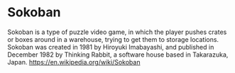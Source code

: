 # Sokoban
Sokoban is a type of puzzle video game, in which the player pushes crates or boxes around in a warehouse, trying to get them to storage locations. Sokoban was created in 1981 by Hiroyuki Imabayashi, and published in December 1982 by Thinking Rabbit, a software house based in Takarazuka, Japan. https://en.wikipedia.org/wiki/Sokoban
